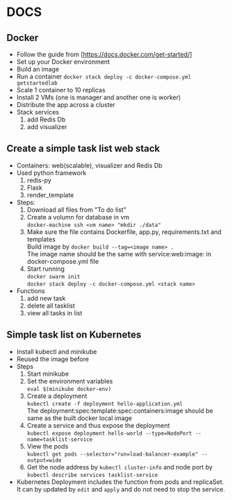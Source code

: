 # DOCS

## Docker 

- Follow the guide from [https://docs.docker.com/get-started/]
- Set up your Docker environment
- Build an image
- Run a container
  `docker stack deploy -c docker-compose.yml getstartedlab`
- Scale 1 container to 10 replicas
- Install 2 VMs (one is manager and another one is worker)
- Distribute the app across a cluster
- Stack services 
  1. add Redis Db
  2. add visualizer

## Create a simple task list web stack

- Containers:
  web(scalable), visualizer and Redis Db 
- Used python framework
  1. redis-py
  2. Flask
  3. render_template
- Steps:
  1. Download all files from "To do list"
  2. Create a volumn for database in vm  
    `docker-machine ssh <vm name> "mkdir ./data"`
  3. Make sure the file contains Dockerfile, app.py, requirements.txt and templates  
    Build image by  `docker build --tag=<image name> .`  
    The image name should be the same with service:web:image: in docker-compose.yml file
  4. Start running  
    `docker swarm init`  
    `docker stack deploy -c docker-compose.yml <stack name>`
- Functions
  1. add new task 
  2. delete all tasklist
  3. view all tasks in list

## Simple task list on Kubernetes 

- Install kubectl and minikube
- Reused the image before
- Steps
  1. Start minikube
  2. Set the environment variables  
    `eval $(minikube docker-env) `
  3. Create a deployment  
    `kubectl create -f deployment hello-application.yml`  
    The deployment:spec:template:spec:containers:image should be same as the built docker local image
  4. Create a service and thus expose the deployment  
    `kubectl expose deployment hello-world --type=NodePort --name=tasklist-service`
  5. View the pods  
    `kubectl get pods --selector="run=load-balancer-example" --output=wide`
  6. Get the node address by `kubectl cluster-info` and node port by `kubectl describe services tasklist-service`
- Kubernetes Deployment includes the function from pods and replicaSet. It can by updated by `edit` and `apply` and do not need to stop the service.


